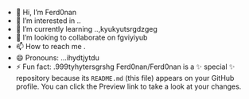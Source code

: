 - 👋 Hi, I’m Ferd0nan
- 👀 I’m interested in ..
- 🌱 I’m currently learning ..,kyukyutsrgdzgeg
- 💞️ I’m looking to collaborate on fgviyiyub
- 📫 How to reach me .
- 😄 Pronouns: ...ihydtjytdu
- ⚡ Fun fact: .999tyhytersgrshg
Ferd0nan/Ferd0nan is a ✨ special ✨ repository because its `README.md` (this file) appears on your GitHub profile.
You can click the Preview link to take a look at your changes.
